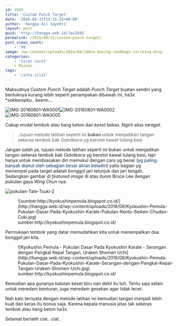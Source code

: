 ```yaml
---
id: 2945
title: 'Custom Punch Target'
date: '2016-08-31T13:15:35+00:00'
author: 'Hangga Aji Sayekti'
layout: post
guid: 'http://hangga.web.id/?p=2945'
permalink: /2016/08/31/custom-punch-target/
post_views_count:
    - '99'
image: /wp-content/uploads/2016/08/100cm-boxing-sandbags-striking-drop-hollow-sand-bag-with-chain-martial-art-training-punch-target.jpg
categories:
    - 'Corat coret'
    - Mainan
tags:
    - 'cinta silat'
---
```


Maksudnya *Custom Punch Target* adalah *Punch Target* buatan sendiri yang bentuknya kurang lebih seperti penampakan dibawah ini, ha3x \**sakkarepku.. beenn.*..

![IMG-20160801-WA0001](http://hangga.web.id/wp-content/uploads/2016/08/IMG-20160801-WA0001-150x150.jpg)![IMG-20160801-WA0002](http://hangga.web.id/wp-content/uploads/2016/08/IMG-20160801-WA0002-150x150.jpg)![IMG-20160801-WA0005](http://hangga.web.id/wp-content/uploads/2016/08/IMG-20160801-WA0005-150x150.jpg)

Cukup modal tembok atau tiang beton dan *keset* bekas. Ngirit alias *raragat*.

> ..tujuan metode latihan seperti ini **bukan** untuk menjadikan tangan sekeras tembok bak *Gatotkaca* yg berotot kawat tulang besi

Jangan salah ya, tujuan metode latihan seperti ini bukan untuk menjadikan tangan sekeras tembok bak *Gatotkaca* yg berotot kawat tulang besi, tapi hanya untuk membiasakan diri memukul dengan cara yg benar (<span style="color: #003366;">yg paling banyak dianut oleh sebagian besar aliran beladiri</span>) yaitu bagian yg menempel pada target adalah bonggol jari telunjuk dan jari tengah. Sedangkan gambar di *featured image* di atas ituom Bruce Lee dengan pukulan gaya *Wing Chun* nya.

![pukulan-Tate-Tsuki-2](http://hangga.web.id/wp-content/uploads/2016/08/pukulan-Tate-Tsuki-2.png)

<figure aria-describedby="caption-attachment-2950" class="wp-caption aligncenter" id="attachment_2950" style="width: 500px">![sumber:http://kyokushinpemula.blogspot.co.id/](http://hangga.web.id/wp-content/uploads/2016/08/Kyokushin-Pemula-Pukulan-Dasar-Pada-Kyokushin-Karate-Pukulan-Kento-Seiken-Chudan-Cuki.jpg)<figcaption class="wp-caption-text" id="caption-attachment-2950">sumber:http://kyokushinpemula.blogspot.co.id/</figcaption></figure>Permukaan tembok yang datar memudahkan kita untuk menempelkan dua bonggol jari kita.

<figure aria-describedby="caption-attachment-2949" class="wp-caption aligncenter" id="attachment_2949" style="width: 500px">![Kyokushin Pemula - Pukulan Dasar Pada Kyokushin Karate - Serangan dengan Pangkal Kepal Tangan, Uraken Shomen Uchi](http://hangga.web.id/wp-content/uploads/2016/08/Kyokushin-Pemula-Pukulan-Dasar-Pada-Kyokushin-Karate-Serangan-dengan-Pangkal-Kepal-Tangan-Uraken-Shomen-Uchi.jpg)<figcaption class="wp-caption-text" id="caption-attachment-2949">sumber:http://kyokushinpemula.blogspot.co.id/</figcaption></figure>Kemudian apa gunanya balutan keset biru nan dekil itu tuh. Tentu saja selain untuk meredam benturan, juga meredam gesekan agar tidak lecet.

Nah kalo ternyata dengan metode latihan ini kemudian tangan menjadi lebih kuat dan keras itu bonus saja. Karena kepala manusia jelas tak sekeras tembok atau tiang beton ha3x.

Selamat berlatih ciat.. ciat..